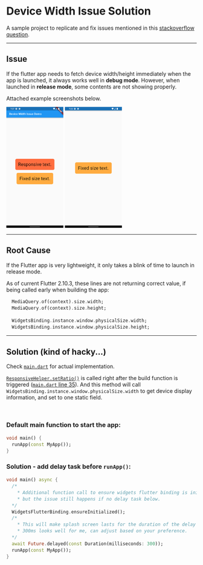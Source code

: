 # Device Width Issue Solution

A sample project to replicate and fix issues mentioned in this [stackoverflow question](https://stackoverflow.com/questions/69851578/why-does-my-flutter-page-sometimes-not-render-completely-in-release-version).

---

## Issue

If the flutter app needs to fetch device width/height immediately when the app is launched, it always works well in **debug mode**.
However, when launched in **release mode**, some contents are not showing properly.

Attached example screenshots below.

<img src="./README/debugMode.png" width="30%">
<img src="./README/releaseMode.png" width="30%">

---

## Root Cause

If the Flutter app is very lightweight, it only takes a blink of time to launch in release mode.

As of current Flutter 2.10.3, these lines are not returning correct value, if being called early when building the app:
``` dart
  MediaQuery.of(context).size.width;
  MediaQuery.of(context).size.height;
  
  WidgetsBinding.instance.window.physicalSize.width;
  WidgetsBinding.instance.window.physicalSize.height;
```

---

## Solution (kind of hacky...)

Check [`main.dart`](./lib/main.dart) for actual implementation.

[`ResponsiveHelper.setRatio()`](./lib/responsive_helper.dart#L11) is called right after the build function is triggered ([`main.dart` line 35](./lib/main.dart#L35)). And this method will call `WidgetsBinding.instance.window.physicalSize.width` to get device display information, and set to one static field.

<br>

### Default main function to start the app:
``` dart
void main() {
  runApp(const MyApp());
}
```

### Solution - add delay task before `runApp()`:
``` dart
void main() async {
  /* 
    * Additional function call to ensure widgets flutter binding is initialized,
    * but the issue still happens if no delay task below.
  */
  WidgetsFlutterBinding.ensureInitialized();
  /* 
    * This will make splash screen lasts for the duration of the delay task.
    * 300ms looks well for me, can adjust based on your preference.
  */
  await Future.delayed(const Duration(milliseconds: 300));
  runApp(const MyApp());
}
```